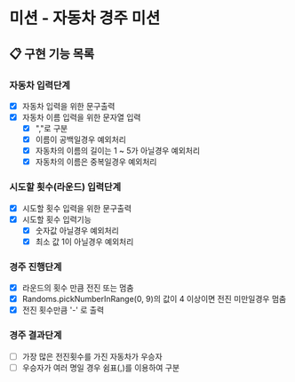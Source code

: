 # 미션 - 자동차 경주 미션

## 📋 구현 기능 목록

### 자동차 입력단계

- [x] 자동차 입력을 위한 문구출력
- [x] 자동차 이름 입력을 위한 문자열 입력
  - [x] ","로 구분
  - [x] 이름이 공백일경우 예외처리
  - [x] 자동차의 이름의 길이는 1 ~ 5가 아닐경우 예외처리
  - [x] 자동차의 이름은 중복일경우 예외처리

### 시도할 횟수(라운드) 입력단계

- [x] 시도할 횟수 입력을 위한 문구출력
- [x] 시도할 횟수 입력기능
  - [x] 숫자값 아닐경우 예외처리
  - [x] 최소 값 1이 아닐경우 예외처리

### 경주 진행단계

- [x] 라운드의 횟수 만큼 전진 또는 멈춤
- [x] Randoms.pickNumberInRange(0, 9)의 값이 4 이상이면 전진 미만일경우 멈춤
- [x] 전진 횟수만큼 '-' 로 출력

### 경주 결과단계

- [ ] 가장 많은 전진횟수를 가진 자동차가 우승자 
- [ ] 우승자가 여러 명일 경우 쉼표(,)를 이용하여 구분